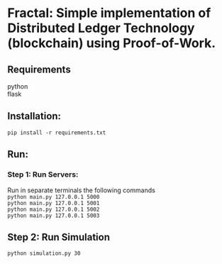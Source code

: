 # Fractal: Simple implementation of Distributed Ledger Technology (blockchain) using Proof-of-Work.

## Requirements
python  
flask


## Installation:
`pip install -r requirements.txt`

## Run:
### Step 1: Run Servers:
Run in separate terminals the following commands  
`python main.py 127.0.0.1 5000`  
`python main.py 127.0.0.1 5001`  
`python main.py 127.0.0.1 5002`  
`python main.py 127.0.0.1 5003`  


## Step 2: Run Simulation  
`python simulation.py 30`
